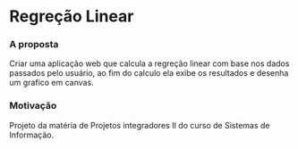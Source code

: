 # Regreção Linear

### A proposta
Criar uma aplicação web que calcula a regreção linear com base nos dados passados pelo usuário, ao fim do calculo ela exibe os resultados e desenha um grafico em canvas.

### Motivação
Projeto da matéria de Projetos integradores II do curso de Sistemas de Informação.
